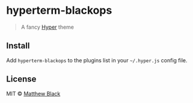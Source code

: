 # hyperterm-blackops

> A fancy [Hyper](https://hyper.is) theme

<!-- ![](screenshot.png) -->


## Install

Add `hyperterm-blackops` to the plugins list in your `~/.hyper.js` config file.


## License

MIT © [Matthew Black](https://madebyblack.com)
